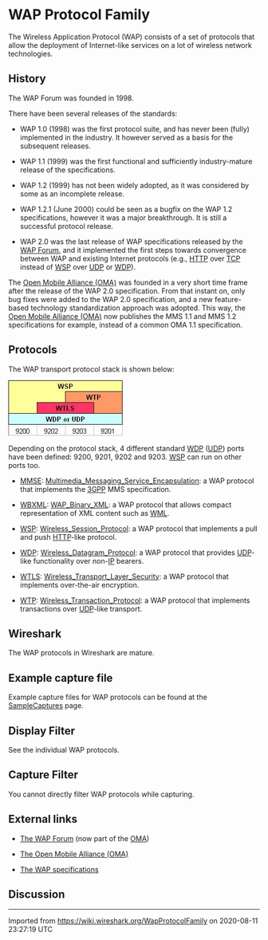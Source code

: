 # WAP Protocol Family

The Wireless Application Protocol (WAP) consists of a set of protocols that allow the deployment of Internet-like services on a lot of wireless network technologies.

## History

The WAP Forum was founded in 1998.

There have been several releases of the standards:

  - WAP 1.0 (1998) was the first protocol suite, and has never been (fully) implemented in the industry. It however served as a basis for the subsequent releases.

  - WAP 1.1 (1999) was the first functional and sufficiently industry-mature release of the specifications.

  - WAP 1.2 (1999) has not been widely adopted, as it was considered by some as an incomplete release.

  - WAP 1.2.1 (June 2000) could be seen as a bugfix on the WAP 1.2 specifications, however it was a major breakthrough. It is still a successful protocol release.

  - WAP 2.0 was the last release of WAP specifications released by the [WAP Forum](http://www.wapforum.org/), and it implemented the first steps towards convergence between WAP and existing Internet protocols (e.g., [HTTP](/HTTP) over [TCP](/TCP) instead of [WSP](/WSP) over [UDP](/UDP) or [WDP](/WDP)).

The [Open Mobile Alliance (OMA)](http://www.openmobilealliance.org/) was founded in a very short time frame after the release of the WAP 2.0 specification. From that instant on, only bug fixes were added to the WAP 2.0 specification, and a new feature-based technology standardization approach was adopted. This way, the [Open Mobile Alliance (OMA)](http://www.openmobilealliance.org/) now publishes the MMS 1.1 and MMS 1.2 specifications for example, instead of a common OMA 1.1 specification.

## Protocols

The WAP transport protocol stack is shown below:

![WAP\_Transport\_Protocol\_Stacks.jpg](uploads/__moin_import__/attachments/WapProtocolFamily/WAP_Transport_Protocol_Stacks.jpg "WAP_Transport_Protocol_Stacks.jpg")

Depending on the protocol stack, 4 different standard [WDP](/WDP) ([UDP](/UDP)) ports have been defined: 9200, 9201, 9202 and 9203. [WSP](/WSP) can run on other ports too.

  - [MMSE](/MMSE): [Multimedia\_Messaging\_Service\_Encapsulation](/Multimedia_Messaging_Service_Encapsulation): a WAP protocol that implements the [3GPP](/3GPP) MMS specification.

  - [WBXML](/WBXML): [WAP\_Binary\_XML](/WAP_Binary_XML): a WAP protocol that allows compact representation of XML content such as [WML](/WML).

  - [WSP](/WSP): [Wireless\_Session\_Protocol](/Wireless_Session_Protocol): a WAP protocol that implements a pull and push [HTTP](/HTTP)-like protocol.

  - [WDP](/WDP): [Wireless\_Datagram\_Protocol](/Wireless_Datagram_Protocol): a WAP protocol that provides [UDP](/UDP)-like functionality over non-[IP](/IP) bearers.

  - [WTLS](/WTLS): [Wireless\_Transport\_Layer\_Security](/Wireless_Transport_Layer_Security): a WAP protocol that implements over-the-air encryption.

  - [WTP](/WTP): [Wireless\_Transaction\_Protocol](/Wireless_Transaction_Protocol): a WAP protocol that implements transactions over [UDP](/UDP)-like transport.

## Wireshark

The WAP protocols in Wireshark are mature.

## Example capture file

Example capture files for WAP protocols can be found at the [SampleCaptures](/SampleCaptures) page.

## Display Filter

See the individual WAP protocols.

## Capture Filter

You cannot directly filter WAP protocols while capturing.

## External links

  - [The WAP Forum](http://www.wapforum.org/) (now part of the [OMA](http://www.openmobilealliance.org/))

  - [The Open Mobile Alliance (OMA)](http://www.openmobilealliance.org/)

  - [The WAP specifications](http://www.openmobilealliance.org/tech/affiliates/wap/wapindex.html)

## Discussion

---

Imported from https://wiki.wireshark.org/WapProtocolFamily on 2020-08-11 23:27:19 UTC
